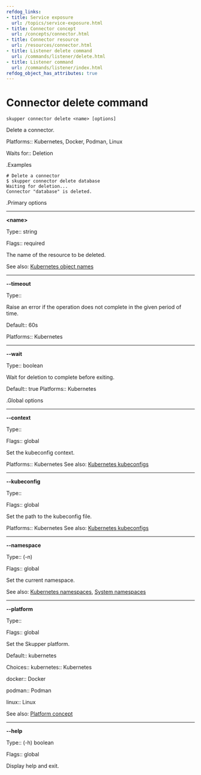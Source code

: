 ```yaml
---
refdog_links:
- title: Service exposure
  url: /topics/service-exposure.html
- title: Connector concept
  url: /concepts/connector.html
- title: Connector resource
  url: /resources/connector.html
- title: Listener delete command
  url: /commands/listener/delete.html
- title: Listener command
  url: /commands/listener/index.html
refdog_object_has_attributes: true
---
```


# Connector delete command

```shell
skupper connector delete <name> [options]
```

Delete a connector.

Platforms:: Kubernetes, Docker, Podman, Linux

Waits for:: Deletion


.Examples

```console
# Delete a connector
$ skupper connector delete database
Waiting for deletion...
Connector "database" is deleted.
```

.Primary options

---
**&lt;name&gt;**

Type:: string

Flags:: required


The name of the resource to be deleted.

See also: [Kubernetes object names](https://kubernetes.io/docs/concepts/overview/working-with-objects/names/)

---
**--timeout**

Type:: <duration>


Raise an error if the operation does not complete in the given
period of time.

Default:: 60s

Platforms:: Kubernetes

---
**--wait**

Type:: boolean


Wait for deletion to complete before exiting.

Default:: true
Platforms:: Kubernetes

.Global options

---
**--context**

Type:: <name>

Flags:: global


Set the kubeconfig context.

Platforms:: Kubernetes
See also: [Kubernetes kubeconfigs](https://kubernetes.io/docs/concepts/configuration/organize-cluster-access-kubeconfig/)

---
**--kubeconfig**

Type:: <file>

Flags:: global


Set the path to the kubeconfig file.

Platforms:: Kubernetes
See also: [Kubernetes kubeconfigs](https://kubernetes.io/docs/concepts/configuration/organize-cluster-access-kubeconfig/)

---
**--namespace**

Type:: (-n) <name>

Flags:: global


Set the current namespace.

See also: [Kubernetes namespaces](https://kubernetes.io/docs/concepts/overview/working-with-objects/namespaces/), [System namespaces]({{site_prefix}}/topics/system-namespaces.html)

---
**--platform**

Type:: <platform>

Flags:: global


Set the Skupper platform.

<!-- You can also use the `SKUPPER_PLATFORM` environment variable. -->

Default:: kubernetes

Choices:: kubernetes:: Kubernetes

docker:: Docker

podman:: Podman

linux:: Linux

See also: [Platform concept]({{site_prefix}}/concepts/platform.html)

---
**--help**

Type:: (-h) boolean

Flags:: global


Display help and exit.


